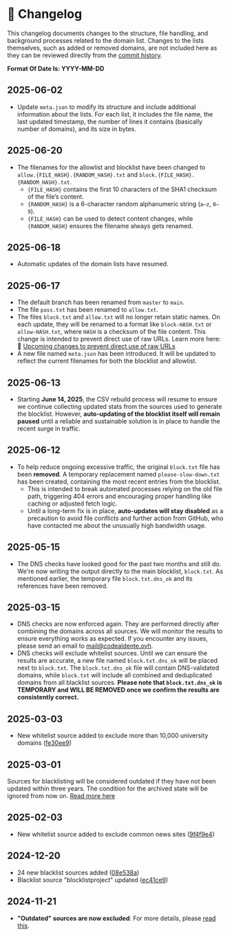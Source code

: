 # 📝 Changelog

This changelog documents changes to the structure, file handling, and background processes related to the domain list. Changes to the lists themselves, such as added or removed domains, are not included here as they can be reviewed directly from the [commit history](https://github.com/search?q=repo%3ABon-Appetit%2Fporn-domains+%22%5BAUTO%5D+Update+list%22&type=commits&s=committer-date&o=desc).

**Format Of Date Is: YYYY-MM-DD**

## 2025-06-02

- Update `meta.json` to modify its structure and include additional information about the lists. For each list, it includes the file name, the last updated timestamp, the number of lines it contains (basically number of domains), and its size in bytes.

## 2025-06-20

- The filenames for the allowlist and blocklist have been changed to `allow.{FILE_HASH}.{RANDOM_HASH}.txt` and `block.{FILE_HASH}.{RANDOM_HASH}.txt`.
  - `{FILE_HASH}` contains the first 10 characters of the SHA1 checksum of the file’s content.
  - `{RANDOM_HASH}` is a 6-character random alphanumeric string (`a–z`, `0–9`).
  - `{FILE_HASH}` can be used to detect content changes, while `{RANDOM_HASH}` ensures the filename always gets renamed.

## 2025-06-18

- Automatic updates of the domain lists have resumed.

## 2025-06-17

- The default branch has been renamed from `master` to `main`.
- The file `pass.txt` has been renamed to `allow.txt`.
- The files `block.txt` and `allow.txt` will no longer retain static names. On each update, they will be renamed to a format like `block-HASH.txt` or `allow-HASH.txt`, where `HASH` is a checksum of the file content. This change is intended to prevent direct use of raw URLs. Learn more here: 🔗 [Upcoming changes to prevent direct use of raw URLs](https://github.com/Bon-Appetit/porn-domains/discussions/75)
- A new file named `meta.json` has been introduced. It will be updated to reflect the current filenames for both the blocklist and allowlist.

## 2025-06-13

- Starting **June 14, 2025**, the CSV rebuild process will resume to ensure we continue collecting updated stats from the sources used to generate the blocklist. However, **auto-updating of the blocklist itself will remain paused** until a reliable and sustainable solution is in place to handle the recent surge in traffic.

## 2025-06-12

- To help reduce ongoing excessive traffic, the original `block.txt` file has been **removed**. A temporary replacement named `please-slow-down.txt` has been created, containing the most recent entries from the blocklist.
  - This is intended to break automated processes relying on the old file path, triggering 404 errors and encouraging proper handling like caching or adjusted fetch logic.
  - Until a long-term fix is in place, **auto-updates will stay disabled** as a precaution to avoid file conflicts and further action from GitHub, who have contacted me about the unusually high bandwidth usage.

## 2025-05-15

- The DNS checks have looked good for the past two months and still do. We're now writing the output directly to the main blocklist, `block.txt`. As mentioned earlier, the temporary file `block.txt.dns_ok` and its references have been removed.

## 2025-03-15

- DNS checks are now enforced again. They are performed directly after combining the domains across all sources. We will monitor the results to ensure everything works as expected. If you encounter any issues, please send an email to mail@codealdente.ovh.
- DNS checks will exclude whitelist sources. Until we can ensure the results are accurate, a new file named `block.txt.dns_ok` will be placed next to `block.txt`. The `block.txt.dns_ok` file will contain DNS-validated domains, while `block.txt` will include all combined and deduplicated domains from all blacklist sources. **Please note that `block.txt.dns_ok` is TEMPORARY and WILL BE REMOVED once we confirm the results are consistently correct.**

## 2025-03-03

- New whitelist source added to exclude more than 10,000 university domains ([fe30ee9](https://github.com/Bon-Appetit/porn-domains/commit/fe30ee9f677fdfa8f60b3ef3efd0499de9c29b44))

## 2025-03-01

Sources for blacklisting will be considered outdated if they have not been updated within three years. The condition for the archived state will be ignored from now on. [Read more here](https://github.com/Bon-Appetit/porn-domains/discussions/43#discussioncomment-12317915)

## 2025-02-03

- New whitelist source added to exclude common news sites ([9f4f9e4](https://github.com/Bon-Appetit/porn-domains/commit/9f4f9e44574dfd7e90cc8d97bba42cec8d3a315b))

## 2024-12-20

- 24 new blacklist sources added ([08e538a](https://github.com/Bon-Appetit/porn-domains/commit/08e538a211a326062ccdc789bbcac016f3003e38))
- Blacklist source "blocklistproject" updated ([ec41ce9](https://github.com/Bon-Appetit/porn-domains/commit/ec41ce9d25ccf8c1a4bb6d609237e591713308d2))

## 2024-11-21

- **"Outdated" sources are now excluded**: For more details, please [read this](https://github.com/Bon-Appetit/porn-domains/discussions/43#discussioncomment-11306946).
